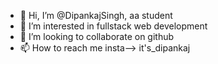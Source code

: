 - 👋 Hi, I’m @DipankajSingh, aa student
- 👀 I’m interested in fullstack web development
- 💞️ I’m looking to collaborate on github
- 📫 How to reach me insta--> it's_dipankaj

<!---
DipankajSingh/DipankajSingh is a ✨ special ✨ repository because its `README.md` (this file) appears on your GitHub profile.
You can click the Preview link to take a look at your changes.
--->
